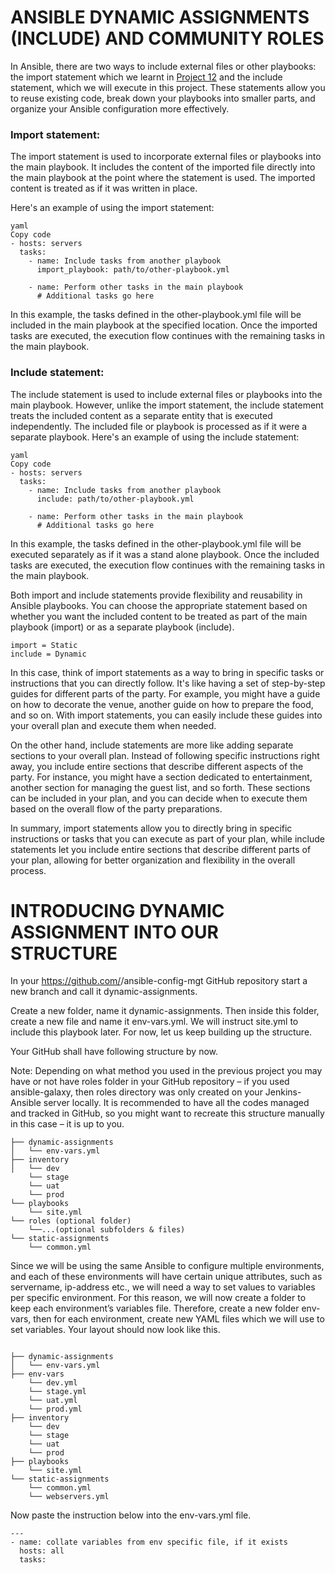 
# ANSIBLE DYNAMIC ASSIGNMENTS (INCLUDE) AND COMMUNITY ROLES

In Ansible, there are two ways to include external files or other playbooks: the import statement which we learnt in [Project 12](https://github.com/Jobijollof/DevOps-Projects2/tree/main/Project12-Ansible-Refactoring) and the include statement, which we will execute in this project. These statements allow you to reuse existing code, break down your playbooks into smaller parts, and organize your Ansible configuration more effectively.

### Import statement:

The import statement is used to incorporate external files or playbooks into the main playbook. It includes the content of the imported file directly into the main playbook at the point where the statement is used. The imported content is treated as if it was written in place.

Here's an example of using the import statement:

```
yaml
Copy code
- hosts: servers
  tasks:
    - name: Include tasks from another playbook
      import_playbook: path/to/other-playbook.yml

    - name: Perform other tasks in the main playbook
      # Additional tasks go here

```
In this example, the tasks defined in the other-playbook.yml file will be included in the main playbook at the specified location. Once the imported tasks are executed, the execution flow continues with the remaining tasks in the main playbook.

### Include statement:

The include statement is used to include external files or playbooks into the main playbook. However, unlike the import statement, the include statement treats the included content as a separate entity that is executed independently. The included file or playbook is processed as if it were a separate playbook.
Here's an example of using the include statement:

```
yaml
Copy code
- hosts: servers
  tasks:
    - name: Include tasks from another playbook
      include: path/to/other-playbook.yml

    - name: Perform other tasks in the main playbook
      # Additional tasks go here

```      
In this example, the tasks defined in the other-playbook.yml file will be executed separately as if it was a stand alone playbook. Once the included tasks are executed, the execution flow continues with the remaining tasks in the main playbook.

Both import and include statements provide flexibility and reusability in Ansible playbooks. You can choose the appropriate statement based on whether you want the included content to be treated as part of the main playbook (import) or as a separate playbook (include).

```
import = Static
include = Dynamic

```

In this case, think of import statements as a way to bring in specific tasks or instructions that you can directly follow. It's like having a set of step-by-step guides for different parts of the party. For example, you might have a guide on how to decorate the venue, another guide on how to prepare the food, and so on. With import statements, you can easily include these guides into your overall plan and execute them when needed.

On the other hand, include statements are more like adding separate sections to your overall plan. Instead of following specific instructions right away, you include entire sections that describe different aspects of the party. For instance, you might have a section dedicated to entertainment, another section for managing the guest list, and so forth. These sections can be included in your plan, and you can decide when to execute them based on the overall flow of the party preparations.

In summary, import statements allow you to directly bring in specific instructions or tasks that you can execute as part of your plan, while include statements let you include entire sections that describe different parts of your plan, allowing for better organization and flexibility in the overall process.


# INTRODUCING DYNAMIC ASSIGNMENT INTO OUR STRUCTURE


In your https://github.com/<your-name>/ansible-config-mgt GitHub repository start a new branch and call it dynamic-assignments.

Create a new folder, name it dynamic-assignments. Then inside this folder, create a new file and name it env-vars.yml. We will instruct site.yml to include this playbook later. For now, let us keep building up the structure.

Your GitHub shall have following structure by now.

Note: Depending on what method you used in the previous project you may have or not have roles folder in your GitHub repository – if you used ansible-galaxy, then roles directory was only created on your Jenkins-Ansible server locally. It is recommended to have all the codes managed and tracked in GitHub, so you might want to recreate this structure manually in this case – it is up to you.

```
├── dynamic-assignments
│   └── env-vars.yml
├── inventory
│   └── dev
    └── stage
    └── uat
    └── prod
└── playbooks
    └── site.yml
└── roles (optional folder)
    └──...(optional subfolders & files)
└── static-assignments
    └── common.yml

```    
Since we will be using the same Ansible to configure multiple environments, and each of these environments will have certain unique attributes, such as servername, ip-address etc., we will need a way to set values to variables per specific environment.
For this reason, we will now create a folder to keep each environment’s variables file. Therefore, create a new folder env-vars, then for each environment, create new YAML files which we will use to set variables.
Your layout should now look like this.

```

├── dynamic-assignments
│   └── env-vars.yml
├── env-vars
    └── dev.yml
    └── stage.yml
    └── uat.yml
    └── prod.yml
├── inventory
    └── dev
    └── stage
    └── uat
    └── prod
├── playbooks
    └── site.yml
└── static-assignments
    └── common.yml
    └── webservers.yml

```

Now paste the instruction below into the env-vars.yml file.

```
---
- name: collate variables from env specific file, if it exists
  hosts: all
  tasks:
```
